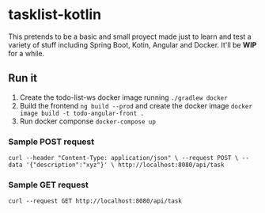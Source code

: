 # tasklist-kotlin

This pretends to be a basic and small proyect made just to learn and test a variety of stuff including Spring Boot, Kotin, Angular and Docker. It'll be **WIP** for a while.

## Run it

1. Create the todo-list-ws docker image running `./gradlew docker`
2. Build the frontend `ng build --prod` and create the docker image `docker image build -t todo-angular-front .`
3. Run docker componse `docker-compose up`

### Sample POST request
`curl --header "Content-Type: application/json" \
  --request POST \
  --data '{"description":"xyz"}' \
  http://localhost:8080/api/task`

### Sample GET request 
`curl --request GET http://localhost:8080/api/task`